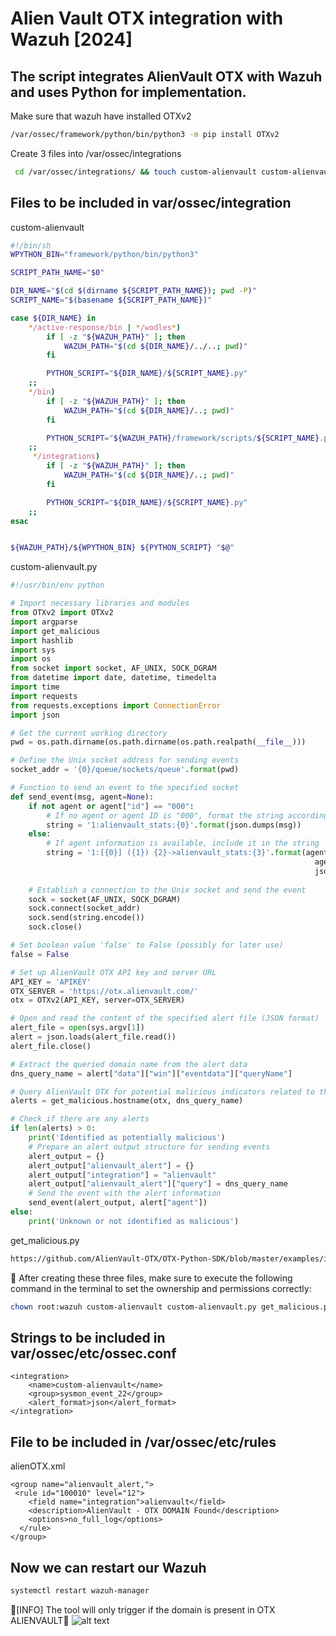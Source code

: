 # Alien Vault OTX integration with Wazuh [2024]
## The script integrates AlienVault OTX with Wazuh and uses Python for implementation.

Make sure that wazuh have installed OTXv2 
```bash
/var/ossec/framework/python/bin/python3 -m pip install OTXv2
```

Create 3 files into /var/ossec/integrations
```bash
 cd /var/ossec/integrations/ && touch custom-alienvault custom-alienvault.py get_malicious.py
```
## Files to be included in var/ossec/integration

custom-alienvault
```bash
#!/bin/sh
WPYTHON_BIN="framework/python/bin/python3"

SCRIPT_PATH_NAME="$0"

DIR_NAME="$(cd $(dirname ${SCRIPT_PATH_NAME}); pwd -P)"
SCRIPT_NAME="$(basename ${SCRIPT_PATH_NAME})"

case ${DIR_NAME} in
    */active-response/bin | */wodles*)
        if [ -z "${WAZUH_PATH}" ]; then
            WAZUH_PATH="$(cd ${DIR_NAME}/../..; pwd)"
        fi

        PYTHON_SCRIPT="${DIR_NAME}/${SCRIPT_NAME}.py"
    ;;
    */bin)
        if [ -z "${WAZUH_PATH}" ]; then
            WAZUH_PATH="$(cd ${DIR_NAME}/..; pwd)"
        fi

        PYTHON_SCRIPT="${WAZUH_PATH}/framework/scripts/${SCRIPT_NAME}.py"
    ;;
     */integrations)
        if [ -z "${WAZUH_PATH}" ]; then
            WAZUH_PATH="$(cd ${DIR_NAME}/..; pwd)"
        fi

        PYTHON_SCRIPT="${DIR_NAME}/${SCRIPT_NAME}.py"
    ;;
esac


${WAZUH_PATH}/${WPYTHON_BIN} ${PYTHON_SCRIPT} "$@"
```
custom-alienvault.py
```python
#!/usr/bin/env python

# Import necessary libraries and modules
from OTXv2 import OTXv2
import argparse
import get_malicious
import hashlib
import sys
import os
from socket import socket, AF_UNIX, SOCK_DGRAM
from datetime import date, datetime, timedelta
import time
import requests
from requests.exceptions import ConnectionError
import json

# Get the current working directory
pwd = os.path.dirname(os.path.dirname(os.path.realpath(__file__)))

# Define the Unix socket address for sending events
socket_addr = '{0}/queue/sockets/queue'.format(pwd)

# Function to send an event to the specified socket
def send_event(msg, agent=None):
    if not agent or agent["id"] == "000":
        # If no agent or agent ID is "000", format the string accordingly
        string = '1:alienvault_stats:{0}'.format(json.dumps(msg))
    else:
        # If agent information is available, include it in the string
        string = '1:[{0}] ({1}) {2}->alienvault_stats:{3}'.format(agent["id"], agent["name"],
                                                                    agent["ip"] if "ip" in agent else "any",
                                                                    json.dumps(msg))
    
    # Establish a connection to the Unix socket and send the event
    sock = socket(AF_UNIX, SOCK_DGRAM)
    sock.connect(socket_addr)
    sock.send(string.encode())
    sock.close()

# Set boolean value 'false' to False (possibly for later use)
false = False

# Set up AlienVault OTX API key and server URL
API_KEY = 'APIKEY'
OTX_SERVER = 'https://otx.alienvault.com/'
otx = OTXv2(API_KEY, server=OTX_SERVER)

# Open and read the content of the specified alert file (JSON format)
alert_file = open(sys.argv[1])
alert = json.loads(alert_file.read())
alert_file.close()

# Extract the queried domain name from the alert data
dns_query_name = alert["data"]["win"]["eventdata"]["queryName"]

# Query AlienVault OTX for potential malicious indicators related to the domain
alerts = get_malicious.hostname(otx, dns_query_name)

# Check if there are any alerts
if len(alerts) > 0:
    print('Identified as potentially malicious')
    # Prepare an alert output structure for sending events
    alert_output = {}
    alert_output["alienvault_alert"] = {}
    alert_output["integration"] = "alienvault"
    alert_output["alienvault_alert"]["query"] = dns_query_name
    # Send the event with the alert information
    send_event(alert_output, alert["agent"])
else:
    print('Unknown or not identified as malicious')

```
get_malicious.py
```bash
https://github.com/AlienVault-OTX/OTX-Python-SDK/blob/master/examples/is_malicious/get_malicious.py
```
🚨 After creating these three files, make sure to execute the following 
command in the terminal to set the ownership and permissions correctly:
```bash
chown root:wazuh custom-alienvault custom-alienvault.py get_malicious.py && chmod 750 custom-alienvault custom-alienvault.py get_malicious.py
```

## Strings to be included in var/ossec/etc/ossec.conf
```pyhton
<integration>
    <name>custom-alienvault</name>
    <group>sysmon_event_22</group>
    <alert_format>json</alert_format>
</integration>
```
## File to be included in /var/ossec/etc/rules
alienOTX.xml
```pyhton
<group name="alienvault_alert,">
 <rule id="100010" level="12">
    <field name="integration">alienvault</field>
    <description>AlienVault - OTX DOMAIN Found</description>
    <options>no_full_log</options>
  </rule>
</group>
```
## Now we can restart our Wazuh
```bash
systemctl restart wazuh-manager
```
🚨[INFO] The tool will only trigger if the domain is present in OTX ALIENVAULT🚨
![alt text](https://i.ibb.co/D9z8Ys1/Cattura.png)

